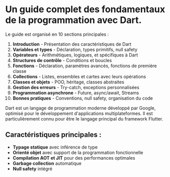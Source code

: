 # Un guide complet des fondamentaux de la programmation avec Dart.

Le guide est organisé en 10 sections principales :

1. **Introduction** - Présentation des caractéristiques de Dart
2. **Variables et types** - Déclaration, types primitifs, null safety
3. **Opérateurs** - Arithmétiques, logiques, et spécifiques à Dart
4. **Structures de contrôle** - Conditions et boucles
5. **Fonctions** - Déclaration, paramètres avancés, fonctions de première classe
6. **Collections** - Listes, ensembles et cartes avec leurs opérations
7. **Classes et objets** - POO, héritage, classes abstraites
8. **Gestion des erreurs** - Try-catch, exceptions personnalisées
9. **Programmation asynchrone** - Future, async/await, Streams
10. **Bonnes pratiques** - Conventions, null safety, organisation du code

Dart est un langage de programmation moderne développé par Google, optimisé pour le développement d'applications multiplateformes. 
Il est particulièrement connu pour être le langage principal du framework Flutter.

## Caractéristiques principales :

 * **Typage statique** avec inférence de type
 * **Orienté objet** avec support de la programmation fonctionnelle
 * **Compilation AOT et JIT** pour des performances optimales
 * **Garbage collection** automatique
 * **Null safety** intégré

